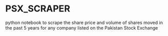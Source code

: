 # PSX_SCRAPER

python notebook to scrape the share price and volume of shares moved in the past 5 years for any company listed on the Pakistan Stock Exchange
